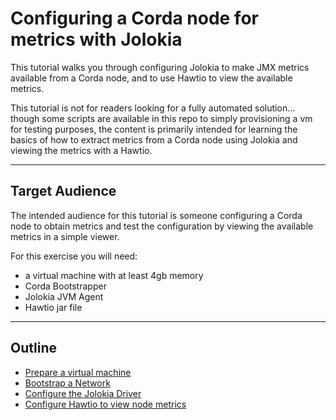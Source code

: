 # Configuring a Corda node for metrics with Jolokia  
This tutorial walks you through configuring Jolokia to make JMX metrics available from a Corda node, and to use Hawtio to view the available metrics.


This tutorial is not for readers looking for a fully automated solution... though some scripts are available in this repo to simply provisioning a vm for testing purposes, the content is primarily intended for learning the basics of how to extract metrics from a Corda node using Jolokia and viewing the metrics with a Hawtio.

---

## Target Audience
The intended audience for this tutorial is someone configuring a Corda node to obtain metrics and test the configuration by viewing the available metrics in a simple viewer. 

For this exercise you will need:
- a virtual machine with at least 4gb memory
- Corda Bootstrapper
- Jolokia JVM Agent
- Hawtio jar file

---
## Outline

- [Prepare a virtual machine](./docs/01-provision-vm.md)
- [Bootstrap a Network](./docs/02-bootstrap-a-network.md)
- [Configure the Jolokia Driver](./docs/03-configure-jolokia.md)
- [Configure Hawtio to view node metrics](./docs/04-configure-hawtio.md)
